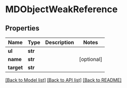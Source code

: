 # MDObjectWeakReference

## Properties
Name | Type | Description | Notes
------------ | ------------- | ------------- | -------------
**ul** | **str** |  | 
**name** | **str** |  | [optional] 
**target** | **str** |  | 

[[Back to Model list]](../README.md#documentation-for-models) [[Back to API list]](../README.md#documentation-for-api-endpoints) [[Back to README]](../README.md)


